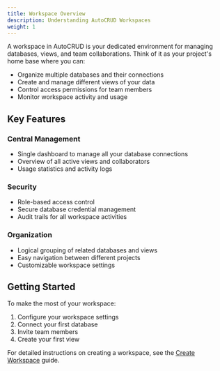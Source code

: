 ```yaml
---
title: Workspace Overview
description: Understanding AutoCRUD Workspaces
weight: 1
---
```


A workspace in AutoCRUD is your dedicated environment for managing databases, views, and team collaborations. Think of it as your project's home base where you can:

- Organize multiple databases and their connections
- Create and manage different views of your data
- Control access permissions for team members
- Monitor workspace activity and usage

## Key Features

### Central Management

- Single dashboard to manage all your database connections
- Overview of all active views and collaborators
- Usage statistics and activity logs

### Security

- Role-based access control
- Secure database credential management
- Audit trails for all workspace activities

### Organization

- Logical grouping of related databases and views
- Easy navigation between different projects
- Customizable workspace settings

## Getting Started

To make the most of your workspace:

1. Configure your workspace settings
2. Connect your first database
3. Invite team members
4. Create your first view

For detailed instructions on creating a workspace, see the [Create Workspace](/docs/workspaces/create-workspace) guide.
